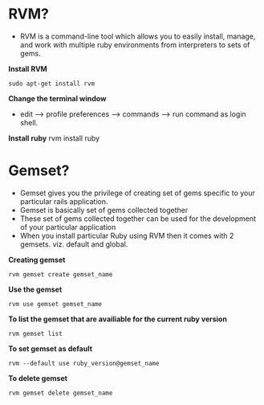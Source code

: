 # RVM?
- RVM is a command-line tool which allows you to easily install, manage, and work with multiple ruby environments from interpreters to sets of gems.

**Install RVM**

```sudo apt-get install rvm```

**Change the terminal window**
- edit --> profile preferences --> commands --> run command as login shell.

**Install ruby**
	rvm install ruby

# Gemset?

- Gemset gives you the privilege of creating set of gems specific to your particular rails application.
- Gemset is basically set of gems collected together
- These set of gems collected together can be used for the development of your particular application
- When you install particular Ruby using RVM then it comes with 2 gemsets. viz. default and global.

**Creating gemset**

```rvm gemset create gemset_name```

**Use the gemset**

```rvm use gemset gemset_name```

**To list the gemset that are availiable for the current ruby version**

```rvm gemset list```

**To set gemset as default**

```rvm --default use ruby_version@gemset_name```

**To delete gemset**

```rvm gemset delete gemset_name```
